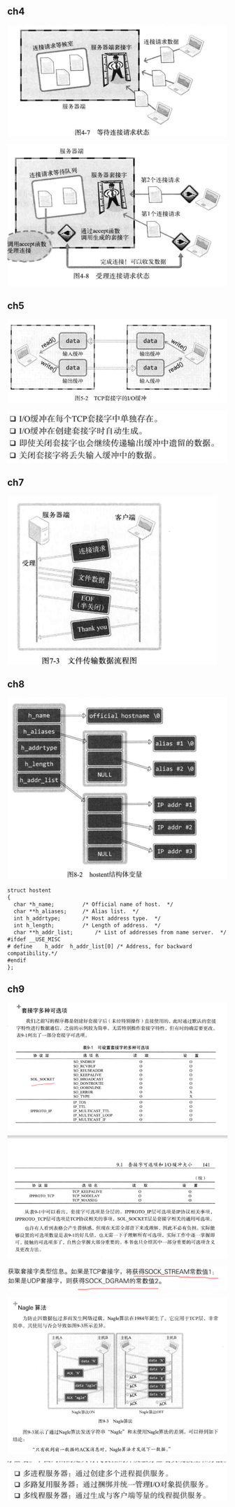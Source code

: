 ## ch4

![image-20240612105424147](./image_tcp_ip_%E7%BD%91%E7%BB%9C%E7%BC%96%E7%A8%8B_%E8%A6%81%E7%82%B9/image-20240612105424147.png)

![image-20240612105439091](./image_tcp_ip_%E7%BD%91%E7%BB%9C%E7%BC%96%E7%A8%8B_%E8%A6%81%E7%82%B9/image-20240612105439091.png)

## ch5

![image-20240611152653515](./image_tcp_ip_%E7%BD%91%E7%BB%9C%E7%BC%96%E7%A8%8B_%E8%A6%81%E7%82%B9/image-20240611152653515.png)	

![image-20240611152721786](./image_tcp_ip_%E7%BD%91%E7%BB%9C%E7%BC%96%E7%A8%8B_%E8%A6%81%E7%82%B9/image-20240611152721786.png)

## ch7

![image-20240613173209232](./image_tcp_ip_%E7%BD%91%E7%BB%9C%E7%BC%96%E7%A8%8B_%E8%A6%81%E7%82%B9/image-20240613173209232.png)

## ch8

![image-20240613225705993](./image_tcp_ip_%E7%BD%91%E7%BB%9C%E7%BC%96%E7%A8%8B_%E8%A6%81%E7%82%B9/image-20240613225705993.png)

```
struct hostent
{
  char *h_name;			/* Official name of host.  */
  char **h_aliases;		/* Alias list.  */
  int h_addrtype;		/* Host address type.  */
  int h_length;			/* Length of address.  */
  char **h_addr_list;		/* List of addresses from name server.  */
#ifdef __USE_MISC
# define	h_addr	h_addr_list[0] /* Address, for backward compatibility.*/
#endif
};
```

## ch9

![image-20240614164602814](./image_tcp_ip_%E7%BD%91%E7%BB%9C%E7%BC%96%E7%A8%8B_%E8%A6%81%E7%82%B9/image-20240614164602814.png)

![image-20240614164611838](./image_tcp_ip_%E7%BD%91%E7%BB%9C%E7%BC%96%E7%A8%8B_%E8%A6%81%E7%82%B9/image-20240614164611838.png)

![image-20240614170950088](./image_tcp_ip_%E7%BD%91%E7%BB%9C%E7%BC%96%E7%A8%8B_%E8%A6%81%E7%82%B9/image-20240614170950088.png)

![image-20240614180712411](./image_tcp_ip_%E7%BD%91%E7%BB%9C%E7%BC%96%E7%A8%8B_%E8%A6%81%E7%82%B9/image-20240614180712411.png)
